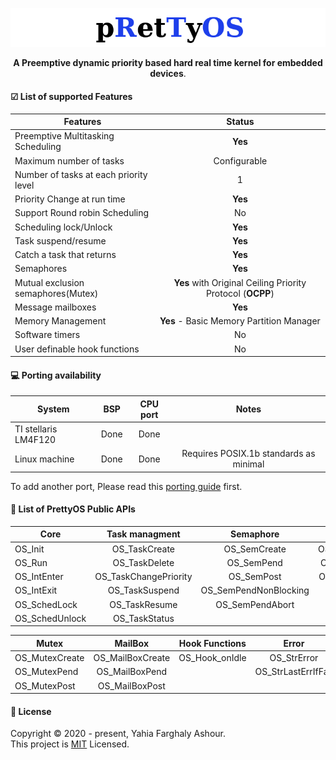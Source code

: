 <p align="center">
  <img src="logo.png">
</p>
<p align="center">
  <b>A Preemptive dynamic priority based hard real time kernel for embedded devices</b>.
</p>

#### ☑ List of supported Features

| Features      | Status        |
| ------------- |:-------------:|
| Preemptive Multitasking Scheduling | **Yes** |
| Maximum number of tasks      | Configurable     |
| Number of tasks at each priority level | 1      |
| Priority Change at run time | **Yes** |
| Support Round robin Scheduling | No |
| Scheduling lock/Unlock | **Yes** |
|Task suspend/resume| **Yes** |
|Catch a task that returns| **Yes** |
|Semaphores| **Yes** |
| Mutual exclusion semaphores(Mutex) | **Yes** with Original Ceiling Priority Protocol (**OCPP**)|
| Message mailboxes | **Yes** |
| Memory Management | **Yes** - Basic Memory Partition Manager |
|Software timers| No|
| User definable hook functions | No |


#### 💻 Porting availability
| System      			    | BSP        	  | CPU port 		  | Notes         |
| ----------------------|:-------------:|:-------------:|:-------------:|
| TI stellaris LM4F120 	| Done 			    | Done 			    |               |
| Linux machine         | Done          | Done          |Requires POSIX.1b standards as minimal |

To add another port, Please read this [porting guide](port/porting_guide.md) first.


#### 📜 List of PrettyOS Public APIs
| Core          | Task managment	| Semaphore 		| Time		|
| ------------- |:---------------------:|:---------------------:|:-------------:|
|OS_Init	|OS_TaskCreate		|OS_SemCreate		|OS_DelayTicks  |
|OS_Run		|OS_TaskDelete		|OS_SemPend		|OS_TimerTick	| 	 	
|OS_IntEnter    |OS_TaskChangePriority	|OS_SemPost		|OS_DelayTime	| 		 
|OS_IntExit	|OS_TaskSuspend		|OS_SemPendNonBlocking	|		| 	         
|OS_SchedLock	|OS_TaskResume		|OS_SemPendAbort	|		| 	         
|OS_SchedUnlock	|OS_TaskStatus		|			|	        |

| Mutex        	| MailBox		| Hook Functions 	| Error                 |
| --------------|:---------------------:|:---------------------:|:---------------------:|
|OS_MutexCreate |OS_MailBoxCreate	|OS_Hook_onIdle         |OS_StrError            |
|OS_MutexPend	|OS_MailBoxPend		|                       |OS_StrLastErrIfFail    |
|OS_MutexPost	|OS_MailBoxPost		|                       |                       |


#### 📝 License
Copyright © 2020 - present, Yahia Farghaly Ashour.<br>
This project is [MIT](https://github.com/yahiafarghaly/PrettyOS/blob/master/LICENSE) Licensed.
